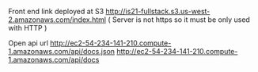 
Front end link deployed at S3 
http://is21-fullstack.s3.us-west-2.amazonaws.com/index.html
( Server is not https so it must be only used with HTTP )

Open api url
http://ec2-54-234-141-210.compute-1.amazonaws.com/api/docs.json
http://ec2-54-234-141-210.compute-1.amazonaws.com/api/docs
